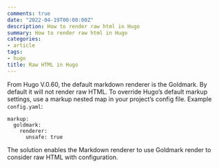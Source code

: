 ```yaml
---
comments: true
date: "2022-04-19T00:00:00Z"
description: How to render raw html in Hugo
summary: How to render raw html in Hugo
categories:
- article
tags:
- hugo
title: Raw HTML in Hugo
---
```


From Hugo V.0.60, the default markdown renderer is the Goldmark. By default it will not render raw HTML. To override Hugo’s default markup settings, use a markup nested map in your project’s config file. Example `config.yaml`:

```
markup:
  goldmark:
    renderer:
      unsafe: true
```

The solution enables the Markdown renderer to use Goldmark render to consider raw HTML with configuration.